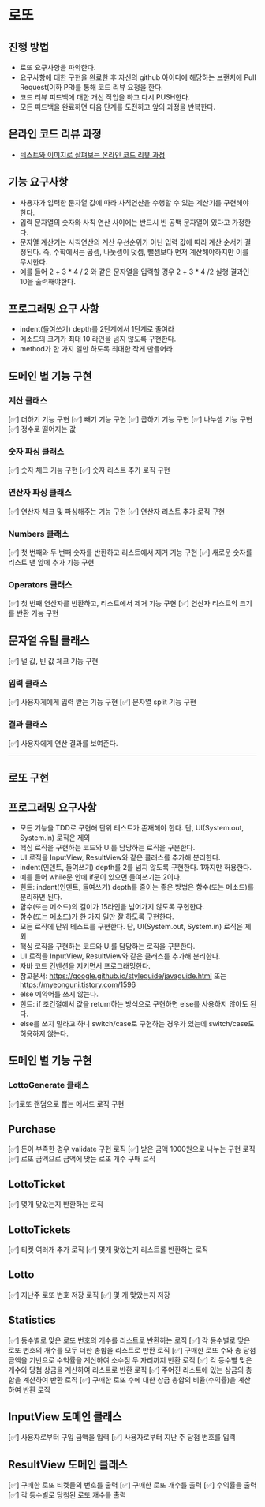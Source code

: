 # 로또
## 진행 방법
* 로또 요구사항을 파악한다.
* 요구사항에 대한 구현을 완료한 후 자신의 github 아이디에 해당하는 브랜치에 Pull Request(이하 PR)를 통해 코드 리뷰 요청을 한다.
* 코드 리뷰 피드백에 대한 개선 작업을 하고 다시 PUSH한다.
* 모든 피드백을 완료하면 다음 단계를 도전하고 앞의 과정을 반복한다.

## 온라인 코드 리뷰 과정
* [텍스트와 이미지로 살펴보는 온라인 코드 리뷰 과정](https://github.com/next-step/nextstep-docs/tree/master/codereview)

## 기능 요구사항
- 사용자가 입력한 문자열 값에 따라 사칙연산을 수행할 수 있는 계산기를 구현해야 한다.
- 입력 문자열의 숫자와 사칙 연산 사이에는 반드시 빈 공백 문자열이 있다고 가정한다.
- 문자열 계산기는 사칙연산의 계산 우선순위가 아닌 입력 값에 따라 계산 순서가 결정된다. 즉, 수학에서는 곱셈, 나눗셈이 덧셈, 뺄셈보다 먼저 계산해야하지만 이를 무시한다.
- 예를 들어 2 + 3 * 4 / 2 와 같은 문자열을 입력할 경우 2 + 3 * 4 /2 실행 결과인 10을 출력해야한다. 

## 프로그래밍 요구 사항
- indent(들여쓰기) depth를 2단계에서 1단계로 줄여라 
- 메소드의 크기가 최대 10 라인을 넘지 않도록 구현한다. 
- method가 한 가지 일만 하도록 최대한 작게 만들어라


## 도메인 별 기능 구현 

### 계산 클래스
[✅] 더하기 기능 구현
[✅] 빼기 기능 구현
[✅] 곱하기 기능 구현
[✅] 나누셈 기능 구현
[✅] 정수로 떨어지는 값

### 숫자 파싱 클래스
[✅] 숫자 체크 기능 구현
[✅] 숫자 리스트 추가 로직 구현

### 연산자 파싱 클래스
[✅] 연산자 체크 및 파싱해주는 기능 구현
[✅] 연산자 리스트 추가 로직 구현

### Numbers 클래스
[✅] 첫 번째와 두 번째 숫자를 반환하고 리스트에서 제거 기능 구현
[✅] 새로운 숫자를 리스트 맨 앞에 추가 기능 구현

### Operators 클래스
[✅] 첫 번째 연산자를 반환하고, 리스트에서 제거 기능 구현
[✅] 연산자 리스트의 크기를 반환 기능 구현

## 문자열 유틸 클래스
[✅] 널 값, 빈 값 체크 기능 구현

### 입력 클래스
[✅] 사용자게에게 입력 받는 기능 구현
[✅] 문자열 split 기능 구현

### 결과 클래스
[✅] 사용자에게 연산 결과를 보여준다.


---
## 로또 구현

## 프로그래밍 요구사항
- 모든 기능을 TDD로 구현해 단위 테스트가 존재해야 한다. 단, UI(System.out, System.in) 로직은 제외
- 핵심 로직을 구현하는 코드와 UI를 담당하는 로직을 구분한다.
- UI 로직을 InputView, ResultView와 같은 클래스를 추가해 분리한다.
- indent(인덴트, 들여쓰기) depth를 2를 넘지 않도록 구현한다. 1까지만 허용한다.
- 예를 들어 while문 안에 if문이 있으면 들여쓰기는 2이다.
- 힌트: indent(인덴트, 들여쓰기) depth를 줄이는 좋은 방법은 함수(또는 메소드)를 분리하면 된다.
- 함수(또는 메소드)의 길이가 15라인을 넘어가지 않도록 구현한다.
- 함수(또는 메소드)가 한 가지 일만 잘 하도록 구현한다.
- 모든 로직에 단위 테스트를 구현한다. 단, UI(System.out, System.in) 로직은 제외
- 핵심 로직을 구현하는 코드와 UI를 담당하는 로직을 구분한다.
- UI 로직을 InputView, ResultView와 같은 클래스를 추가해 분리한다.
- 자바 코드 컨벤션을 지키면서 프로그래밍한다.
- 참고문서: https://google.github.io/styleguide/javaguide.html 또는 https://myeonguni.tistory.com/1596
- else 예약어를 쓰지 않는다.
- 힌트: if 조건절에서 값을 return하는 방식으로 구현하면 else를 사용하지 않아도 된다.
- else를 쓰지 말라고 하니 switch/case로 구현하는 경우가 있는데 switch/case도 허용하지 않는다.


## 도메인 별 기능 구현

### LottoGenerate 클래스
[✅]로또 랜덤으로 뽑는 메서드 로직 구현

## Purchase
[✅] 돈이 부족한 경우 validate 구현 로직
[✅] 받은 금액 1000원으로 나누는 구현 로직
[✅] 로또 금액으로 금액에 맞는 로또 개수 구매 로직 

## LottoTicket
[✅] 몇개 맞았는지 반환하는 로직

## LottoTickets
[✅] 티켓 여러개 추가 로직
[✅] 몇개 맞았는지 리스트롤 반환하는 로직

## Lotto
[✅] 지난주 로또 번호 저장 로직
[✅] 몇 개 맞았는지 저장

## Statistics
[✅] 등수별로 맞은 로또 번호의 개수를 리스트로 반환하는 로직
[✅] 각 등수별로 맞은 로또 번호의 개수를 모두 더한 총합을 리스트로 반환 로직
[✅] 구매한 로또 수와 총 당첨금액을 기반으로 수익률을 계산하여 소수점 두 자리까지 반환 로직
[✅] 각 등수별 맞은 개수와 당첨 상금을 계산하여 리스트로 반환 로직
[✅] 주어진 리스트에 있는 상금의 총합을 계산하여 반환 로직
[✅] 구매한 로또 수에 대한 상금 총합의 비율(수익률)을 계산하여 반환 로직


## InputView 도메인 클래스
[✅] 사용자로부터 구입 금액을 입력
[✅]  사용자로부터 지난 주 당첨 번호를 입력


## ResultView 도메인 클래스 
[✅] 구매한 로또 티켓들의 번호를 출력
[✅] 구매한 로또 개수를 출력
[✅] 수익률을 출력
[✅] 각 등수별로 당첨된 로또 개수를 출력
